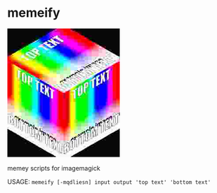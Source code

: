 # memeify

![demo image](demo.png)

memey scripts for imagemagick

USAGE: `memeify [-mqdliesn] input output 'top text' 'bottom text'`
